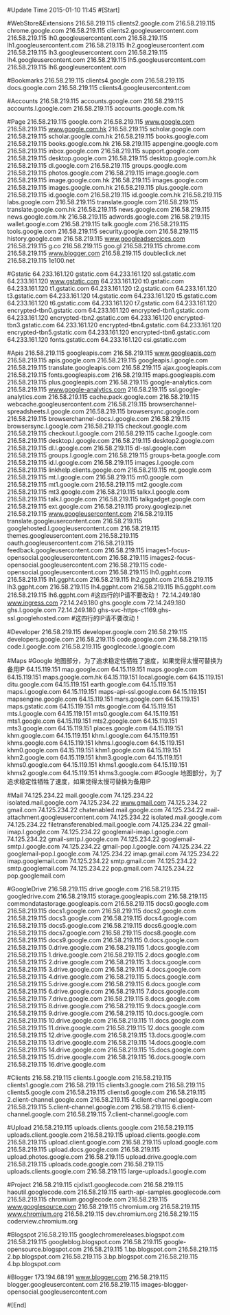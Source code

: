 #Update Time 2015-01-10 11:45
#[Start]

#WebStore&Extensions
216.58.219.115 clients2.google.com
216.58.219.115 chrome.google.com
216.58.219.115 clients2.googleusercontent.com
216.58.219.115 lh0.googleusercontent.com
216.58.219.115 lh1.googleusercontent.com
216.58.219.115 lh2.googleusercontent.com
216.58.219.115 lh3.googleusercontent.com
216.58.219.115 lh4.googleusercontent.com
216.58.219.115 lh5.googleusercontent.com
216.58.219.115 lh6.googleusercontent.com

#Bookmarks
216.58.219.115 clients4.google.com
216.58.219.115 docs.google.com
216.58.219.115 clients4.googleusercontent.com

#Accounts
216.58.219.115 accounts.google.com
216.58.219.115 accounts.l.google.com
216.58.219.115 accounts.google.com.hk

#Page
216.58.219.115 google.com
216.58.219.115 www.google.com
216.58.219.115 www.google.com.hk
216.58.219.115 scholar.google.com
216.58.219.115 scholar.google.com.hk
216.58.219.115 books.google.com
216.58.219.115 books.google.com.hk
216.58.219.115 appengine.google.com
216.58.219.115 inbox.google.com
216.58.219.115 support.google.com
216.58.219.115 desktop.google.com
216.58.219.115 desktop.google.com.hk
216.58.219.115 dl.google.com
216.58.219.115 groups.google.com
216.58.219.115 photos.google.com
216.58.219.115 image.google.com
216.58.219.115 image.google.com.hk
216.58.219.115 images.google.com
216.58.219.115 images.google.com.hk
216.58.219.115 plus.google.com
216.58.219.115 id.google.com
216.58.219.115 id.google.com.hk
216.58.219.115 labs.google.com
216.58.219.115 translate.google.com
216.58.219.115 translate.google.com.hk
216.58.219.115 news.google.com
216.58.219.115 news.google.com.hk
216.58.219.115 adwords.google.com
216.58.219.115 wallet.google.com
216.58.219.115 talk.google.com
216.58.219.115 tools.google.com
216.58.219.115 security.google.com
216.58.219.115 history.google.com
216.58.219.115 www.googleadsercices.com
216.58.219.115 g.co
216.58.219.115 goo.gl
216.58.219.115 chrome.com
216.58.219.115 www.blogger.com
216.58.219.115 doubleclick.net
216.58.219.115 1e100.net

#Gstatic
64.233.161.120 gstatic.com
64.233.161.120 ssl.gstatic.com
64.233.161.120 www.gstatic.com
64.233.161.120 t0.gstatic.com
64.233.161.120 t1.gstatic.com
64.233.161.120 t2.gstatic.com
64.233.161.120 t3.gstatic.com
64.233.161.120 t4.gstatic.com
64.233.161.120 t5.gstatic.com
64.233.161.120 t6.gstatic.com
64.233.161.120 t7.gstatic.com
64.233.161.120 encrypted-tbn0.gstatic.com
64.233.161.120 encrypted-tbn1.gstatic.com
64.233.161.120 encrypted-tbn2.gstatic.com
64.233.161.120 encrypted-tbn3.gstatic.com
64.233.161.120 encrypted-tbn4.gstatic.com
64.233.161.120 encrypted-tbn5.gstatic.com
64.233.161.120 encrypted-tbn6.gstatic.com
64.233.161.120 fonts.gstatic.com
64.233.161.120 csi.gstatic.com

#Apis
216.58.219.115 googleapis.com
216.58.219.115 www.googleapis.com
216.58.219.115 apis.google.com
216.58.219.115 googleapis.l.google.com
216.58.219.115 translate.googleapis.com
216.58.219.115 ajax.googleapis.com
216.58.219.115 fonts.googleapis.com
216.58.219.115 maps.googleapis.com
216.58.219.115 plus.googleapis.com
216.58.219.115 google-analytics.com
216.58.219.115 www.google-analytics.com
216.58.219.115 ssl.google-analytics.com
216.58.219.115 cache.pack.google.com
216.58.219.115 webcache.googleusercontent.com
216.58.219.115 browserchannel-spreadsheets.l.google.com
216.58.219.115 browsersync.google.com
216.58.219.115 browserchannel-docs.l.google.com
216.58.219.115 browsersync.l.google.com
216.58.219.115 checkout.google.com
216.58.219.115 checkout.l.google.com
216.58.219.115 cache.l.google.com
216.58.219.115 desktop.l.google.com
216.58.219.115 desktop2.google.com
216.58.219.115 dl.l.google.com
216.58.219.115 dl-ssl.google.com
216.58.219.115 groups.l.google.com
216.58.219.115 groups-beta.google.com
216.58.219.115 id.l.google.com
216.58.219.115 images.l.google.com
216.58.219.115 linkhelp.clients.google.com
216.58.219.115 mt.google.com
216.58.219.115 mt.l.google.com
216.58.219.115 mt0.google.com
216.58.219.115 mt1.google.com
216.58.219.115 mt2.google.com
216.58.219.115 mt3.google.com
216.58.219.115 talkx.l.google.com
216.58.219.115 talk.l.google.com
216.58.219.115 talkgadget.google.com
216.58.219.115 ext.google.com
216.58.219.115 proxy.googlezip.net
216.58.219.115 www.googleusercontent.com
216.58.219.115 translate.googleusercontent.com
216.58.219.115 googlehosted.l.googleusercontent.com
216.58.219.115 themes.googleusercontent.com
216.58.219.115 oauth.googleusercontent.com
216.58.219.115 feedback.googleusercontent.com
216.58.219.115 images1-focus-opensocial.googleusercontent.com
216.58.219.115 images2-focus-opensocial.googleusercontent.com
216.58.219.115 code-opensocial.googleusercontent.com
216.58.219.115 lh0.ggpht.com
216.58.219.115 lh1.ggpht.com
216.58.219.115 lh2.ggpht.com
216.58.219.115 lh3.ggpht.com
216.58.219.115 lh4.ggpht.com
216.58.219.115 lh5.ggpht.com
216.58.219.115 lh6.ggpht.com
#这四行的IP请不要改动！
72.14.249.180 www.ingress.com
72.14.249.180 ghs.google.com
72.14.249.180 ghs.l.google.com
72.14.249.180 ghs-svc-https-c1169.ghs-ssl.googlehosted.com
#这四行的IP请不要改动！

#Developer
216.58.219.115 developer.google.com
216.58.219.115 developers.google.com
216.58.219.115 code.google.com
216.58.219.115 code.l.google.com
216.58.219.115 googlecode.l.google.com

#Maps
#Google 地图部分，为了追求稳定性牺牲了速度，如果觉得太慢可替换为备用IP
64.15.119.151 map.google.com
64.15.119.151 maps.google.com
64.15.119.151 maps.google.com.hk
64.15.119.151 local.google.com
64.15.119.151 ditu.google.com
64.15.119.151 earth.google.com
64.15.119.151 maps.l.google.com
64.15.119.151 maps-api-ssl.google.com
64.15.119.151 mapsengine.google.com
64.15.119.151 mars.google.com
64.15.119.151 maps.gstatic.com
64.15.119.151 mts.google.com
64.15.119.151 mts.l.google.com
64.15.119.151 mts0.google.com
64.15.119.151 mts1.google.com
64.15.119.151 mts2.google.com
64.15.119.151 mts3.google.com
64.15.119.151 places.google.com
64.15.119.151 khm.google.com
64.15.119.151 khm.l.google.com
64.15.119.151 khms.google.com
64.15.119.151 khms.l.google.com
64.15.119.151 khm0.google.com
64.15.119.151 khm1.google.com
64.15.119.151 khm2.google.com
64.15.119.151 khm3.google.com
64.15.119.151 khms0.google.com
64.15.119.151 khms1.google.com
64.15.119.151 khms2.google.com
64.15.119.151 khms3.google.com
#Google 地图部分，为了追求稳定性牺牲了速度，如果觉得太慢可替换为备用IP

#Mail
74.125.234.22 mail.google.com
74.125.234.22 isolated.mail.google.com
74.125.234.22 www.gmail.com
74.125.234.22 gmail.com
74.125.234.22 chatenabled.mail.google.com
74.125.234.22 mail-attachment.googleusercontent.com
74.125.234.22 isolated.mail.google.com
74.125.234.22 filetransferenabled.mail.google.com
74.125.234.22 gmail-imap.l.google.com
74.125.234.22 googlemail-imap.l.google.com
74.125.234.22 gmail-smtp.l.google.com
74.125.234.22 googlemail-smtp.l.google.com
74.125.234.22 gmail-pop.l.google.com
74.125.234.22 googlemail-pop.l.google.com
74.125.234.22 imap.gmail.com
74.125.234.22 imap.googlemail.com
74.125.234.22 smtp.gmail.com
74.125.234.22 smtp.googlemail.com
74.125.234.22 pop.gmail.com
74.125.234.22 pop.googlemail.com

#GoogleDrive
216.58.219.115 drive.google.com
216.58.219.115 googledrive.com
216.58.219.115 storage.googleapis.com
216.58.219.115 commondatastorage.googleapis.com
216.58.219.115 docs0.google.com
216.58.219.115 docs1.google.com
216.58.219.115 docs2.google.com
216.58.219.115 docs3.google.com
216.58.219.115 docs4.google.com
216.58.219.115 docs5.google.com
216.58.219.115 docs6.google.com
216.58.219.115 docs7.google.com
216.58.219.115 docs8.google.com
216.58.219.115 docs9.google.com
216.58.219.115 0.docs.google.com
216.58.219.115 0.drive.google.com
216.58.219.115 1.docs.google.com
216.58.219.115 1.drive.google.com
216.58.219.115 2.docs.google.com
216.58.219.115 2.drive.google.com
216.58.219.115 3.docs.google.com
216.58.219.115 3.drive.google.com
216.58.219.115 4.docs.google.com
216.58.219.115 4.drive.google.com
216.58.219.115 5.docs.google.com
216.58.219.115 5.drive.google.com
216.58.219.115 6.docs.google.com
216.58.219.115 6.drive.google.com
216.58.219.115 7.docs.google.com
216.58.219.115 7.drive.google.com
216.58.219.115 8.docs.google.com
216.58.219.115 8.drive.google.com
216.58.219.115 9.docs.google.com
216.58.219.115 9.drive.google.com
216.58.219.115 10.docs.google.com
216.58.219.115 10.drive.google.com
216.58.219.115 11.docs.google.com
216.58.219.115 11.drive.google.com
216.58.219.115 12.docs.google.com
216.58.219.115 12.drive.google.com
216.58.219.115 13.docs.google.com
216.58.219.115 13.drive.google.com
216.58.219.115 14.docs.google.com
216.58.219.115 14.drive.google.com
216.58.219.115 15.docs.google.com
216.58.219.115 15.drive.google.com
216.58.219.115 16.docs.google.com
216.58.219.115 16.drive.google.com

#Clients
216.58.219.115 clients.l.google.com
216.58.219.115 clients1.google.com
216.58.219.115 clients3.google.com
216.58.219.115 clients5.google.com
216.58.219.115 clients6.google.com
216.58.219.115 2.client-channel.google.com
216.58.219.115 4.client-channel.google.com
216.58.219.115 5.client-channel.google.com
216.58.219.115 6.client-channel.google.com
216.58.219.115 7.client-channel.google.com

#Upload
216.58.219.115 uploads.clients.google.com
216.58.219.115 uploads.client.google.com
216.58.219.115 upload.clients.google.com
216.58.219.115 upload.client.google.com
216.58.219.115 upload.google.com
216.58.219.115 upload.docs.google.com
216.58.219.115 upload.photos.google.com
216.58.219.115 upload.drive.google.com
216.58.219.115 uploads.code.google.com
216.58.219.115 uploads.clients.google.com
216.58.219.115 large-uploads.l.google.com

#Project
216.58.219.115 cjxlist1.googlecode.com
216.58.219.115 haoutil.googlecode.com
216.58.219.115 earth-api-samples.googlecode.com
216.58.219.115 chromium.googlecode.com
216.58.219.115 www.googlesource.com
216.58.219.115 chromium.org
216.58.219.115 www.chromium.org
216.58.219.115 dev.chromium.org
216.58.219.115 coderview.chromium.org

#Blogspot
216.58.219.115 googlechromereleases.blogspot.com
216.58.219.115 googleblog.blogspot.com
216.58.219.115 google-opensource.blogspot.com
216.58.219.115 1.bp.blogspot.com
216.58.219.115 2.bp.blogspot.com
216.58.219.115 3.bp.blogspot.com
216.58.219.115 4.bp.blogspot.com

#Blogger
173.194.68.191 www.blogger.com
216.58.219.115 blogger.googleusercontent.com
216.58.219.115 images-blogger-opensocial.googleusercontent.com

#[End]
